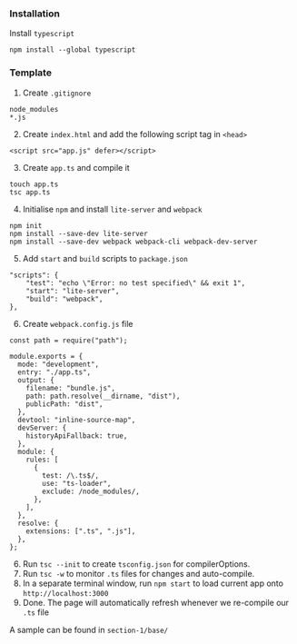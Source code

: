 ### Installation

Install `typescript`

```
npm install --global typescript
```

### Template

1. Create `.gitignore`

```
node_modules
*.js
```

2. Create `index.html` and add the following script tag in `<head>`

```
<script src="app.js" defer></script>
```

3. Create `app.ts` and compile it

```
touch app.ts
tsc app.ts
```

4. Initialise `npm` and install `lite-server` and `webpack`

```
npm init
npm install --save-dev lite-server
npm install --save-dev webpack webpack-cli webpack-dev-server
```

5. Add `start` and `build` scripts to `package.json`
```
"scripts": {
    "test": "echo \"Error: no test specified\" && exit 1",
    "start": "lite-server",
    "build": "webpack",
},
```

6. Create `webpack.config.js` file

```
const path = require("path");

module.exports = {
  mode: "development",
  entry: "./app.ts",
  output: {
    filename: "bundle.js",
    path: path.resolve(__dirname, "dist"),
    publicPath: "dist",
  },
  devtool: "inline-source-map",
  devServer: {
    historyApiFallback: true,
  },
  module: {
    rules: [
      {
        test: /\.ts$/,
        use: "ts-loader",
        exclude: /node_modules/,
      },
    ],
  },
  resolve: {
    extensions: [".ts", ".js"],
  },
};

```

6. Run `tsc --init` to create `tsconfig.json` for compilerOptions.
7. Run `tsc -w` to monitor `.ts` files for changes and auto-compile.
9. In a separate terminal window, run `npm start` to load current app onto `http://localhost:3000`
10. Done. The page will automatically refresh whenever we re-compile our `.ts` file

A sample can be found in `section-1/base/`
